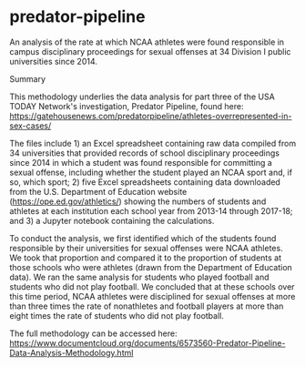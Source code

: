 # predator-pipeline
An analysis of the rate at which NCAA athletes were found responsible in campus disciplinary proceedings for sexual offenses at 34 Division I public universities since 2014.

Summary

This methodology underlies the data analysis for part three of the USA TODAY Network's investigation, Predator Pipeline, found here: https://gatehousenews.com/predatorpipeline/athletes-overrepresented-in-sex-cases/ 

The files include 1) an Excel spreadsheet containing raw data compiled from 34 universities that provided records of school disciplinary proceedings since 2014 in which a student was found responsible for committing a sexual offense, including whether the student played an NCAA sport and, if so, which sport; 2) five Excel spreadsheets containing data downloaded from the U.S. Department of Education website (https://ope.ed.gov/athletics/) showing the numbers of students and athletes at each institution each school year from 2013-14 through 2017-18; and 3) a Jupyter notebook containing the calculations.

To conduct the analysis, we first identified which of the students found responsible by their universities for sexual offenses were NCAA athletes. We took that proportion and compared it to the proportion of students at those schools who were athletes (drawn from the Department of Education data). We ran the same analysis for students who played football and students who did not play football. We concluded that at these schools over this time period, NCAA athletes were disciplined for sexual offenses at more than three times the rate of nonathletes and football players at more than eight times the rate of students who did not play football.

The full methodology can be accessed here: https://www.documentcloud.org/documents/6573560-Predator-Pipeline-Data-Analysis-Methodology.html
